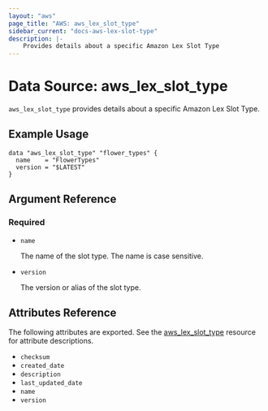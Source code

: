 ```yaml
---
layout: "aws"
page_title: "AWS: aws_lex_slot_type"
sidebar_current: "docs-aws-lex-slot-type"
description: |-
    Provides details about a specific Amazon Lex Slot Type
---
```


# Data Source: aws_lex_slot_type

`aws_lex_slot_type` provides details about a specific Amazon Lex Slot Type.

## Example Usage

```hcl
data "aws_lex_slot_type" "flower_types" {
  name    = "FlowerTypes"
  version = "$LATEST"
}
```

## Argument Reference

### Required

* `name`

    The name of the slot type. The name is case sensitive.

* `version`

    The version or alias of the slot type.

## Attributes Reference

The following attributes are exported. See the [aws_lex_slot_type](/docs/providers/aws/r/lex_slot_type.html)
resource for attribute descriptions.

* `checksum`
* `created_date`
* `description`
* `last_updated_date`
* `name`
* `version`
